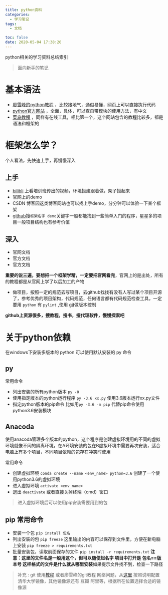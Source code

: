 ```yaml
---
title: python资料
categories:
  - 学习笔记
tags:
  - 文档

toc: false
date: 2020-05-04 17:38:26
---
```


python相关的学习资料总结索引

> 面向新手的笔记

# 基本语法

- [廖雪峰的python教程](https://www.liaoxuefeng.com/wiki/1016959663602400) ，比较接地气，通俗易懂，网页上可以直接执行代码
- [python官方网站](https://docs.python.org/zh-cn/3/) ，全面，具体，可以查自带模块的使用方法，有中文
- [菜鸟教程](https://www.runoob.com/python/python-tutorial.html) ，同样有在线工具，相比第一个，这个网站包含的教程比较多，都是语法和框架的

# 框架怎么学？

个人看法，先快速上手，再慢慢深入

## 上手

- [bilibli](https://www.bilibili.com/) 上看培训班传出的视频，环境搭建跟着做，架子搭起来
- 官网上的demo
- CSDN 博客园这类博客网站也可以找上手demo，分分钟可以体验一下某个框架 
- [github](https://www.github.com)搜`框架名字 demo`关键字一般都能找到一些简单入门的程序，星星多的项目一般项目结构也有参考价值

## 深入

- 官网文档
- 官方文档
- 官方文档

 **重要的说三遍，要想把一个框架学精，一定要把官网看完**，官网上的是出处，所有的教程都是从官网上学了以后加工的产物

- 做项目，按照一定的规范去写项目，去github找找有没有人写过某个项目开源了，参考优秀的项目架构，代码规范，任何语言都有代码规范检查工具，一定要用 `python` 有 `pylint` ,使用 [git](https://git-scm.com/)做版本控制

**github上资源很多，搜教程，搜书，搜代理软件，慢慢探索吧**

# 关于python依赖

在windows下安装多版本的 python 可以使用默认安装的 py 命令

## py

常用命令

- 列出安装的所有python版本 `py -0`
- 使用指定版本的python运行程序 `py -3.6 xx.py` 使用3.6版本运行xx.py文件
- 指定python版本的pip命令 比如用`py -3.6 -m pip` 代替pip命令使用python3.6安装模块

## Anacoda

使用anacoda管理多个版本的python，这个程序是创建虚拟环境用的不同的虚拟环境就像不同的隔离环境，在A环境安装的包在B虚拟环境中需要再次安装，适合电脑上有多个项目，不同项目依赖的包存在冲突时使用

常用命令

- 创建虚拟环境 `conda create --name <env_name> python=3.6` 创建了一个使用python3.6的虚拟环境
- 进入虚拟环境 `activate <env_name>`
- 退出 `deactivate` 或者直接关掉终端（cmd）窗口

> 进入虚拟环境后可以使用pip安装需要用到的包

## pip 常用命令

- 安装一个包 `pip install 包名`
- 列出安装的包 `pip freeze` 这里输出的内容可以保存到文件里，方便在新电脑上安装 `pip freeze > requirements.txt`
- 批量安装包，读取前面保存的文件 `pip install -r requirements.txt` **注意：这里的文件名是一般用这个，但可以随便起名字 项目中打开是 包名==版本号 这样格式的文件是什么就从哪里安装**如果提示文件找不到，检查一下路径


> 补充 : git 使用[教程](https://git-scm.com/) 或者廖雪峰的git教程
	网络问题，从[这里](https://mirrors.tuna.tsinghua.edu.cn/help/pypi/) 按照说明配置清华大学镜像，其他镜像源还有 豆瓣 阿里等，根据所在位置选择合适的镜像源


